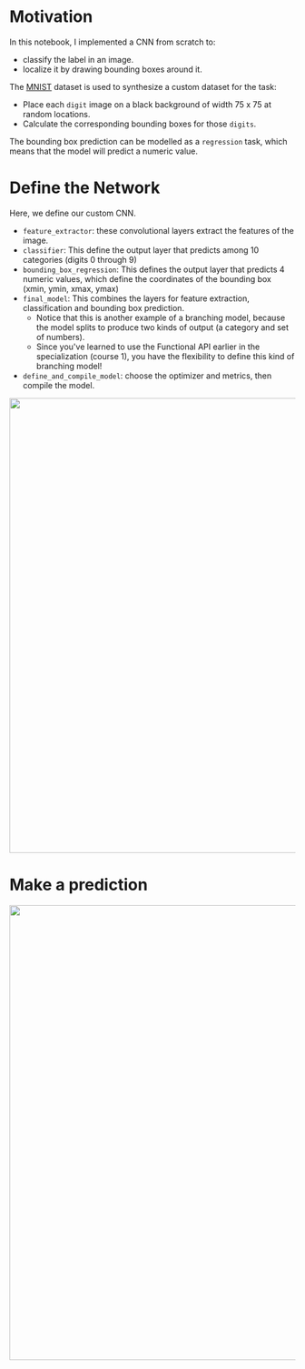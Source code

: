 # Motivation

In this notebook, I implemented a CNN from scratch to:
- classify the label in an image.
- localize it by drawing bounding boxes around it.

The [MNIST](http://yann.lecun.com/exdb/mnist/) dataset is used to synthesize a custom dataset for the task:
- Place each `digit` image on a black background of width 75 x 75 at random locations.
- Calculate the corresponding bounding boxes for those `digits`.

The bounding box prediction can be modelled as a `regression` task, which means that the model will predict a numeric value.

# Define the Network

Here, we define our custom CNN. 
- `feature_extractor`: these convolutional layers extract the features of the image.
- `classifier`:  This define the output layer that predicts among 10 categories (digits 0 through 9)
- `bounding_box_regression`: This defines the output layer that predicts 4 numeric values, which define the coordinates of the bounding box (xmin, ymin, xmax, ymax)
- `final_model`: This combines the layers for feature extraction, classification and bounding box prediction.  
  - Notice that this is another example of a branching model, because the model splits to produce two kinds of output (a category and set of numbers).  
  - Since you've learned to use the Functional API earlier in the specialization (course 1), you have the flexibility to define this kind of branching model!
- `define_and_compile_model`: choose the optimizer and metrics, then compile the model.

<p align="center"><img src="https://user-images.githubusercontent.com/3027146/144435483-5e8bb388-e276-44aa-bdd6-b4a5fa7f0256.jpg" width="800"></p>

# Make a prediction
<p align="center"><img src="https://user-images.githubusercontent.com/3027146/144435627-07feb8a3-d20a-4ad4-a86c-35c9ce3843b5.jpg" width="800"></p>

